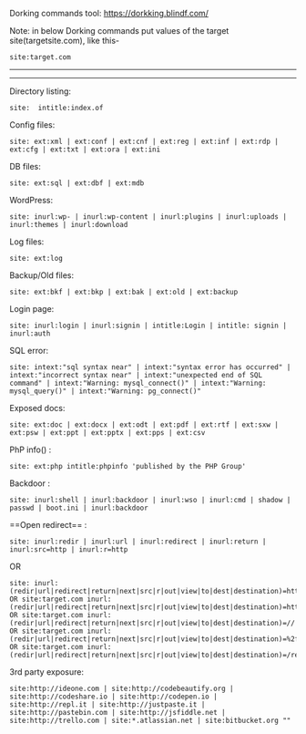 
Dorking commands tool:
https://dorkking.blindf.com/

Note: in below Dorking commands put values of the target site(targetsite.com), like this-
```
site:target.com
```

-----

----


Directory listing:
```
site:  intitle:index.of
```


Config files:
```
site: ext:xml | ext:conf | ext:cnf | ext:reg | ext:inf | ext:rdp | ext:cfg | ext:txt | ext:ora | ext:ini
```



DB files:
```
site: ext:sql | ext:dbf | ext:mdb
```


WordPress:
```
site: inurl:wp- | inurl:wp-content | inurl:plugins | inurl:uploads | inurl:themes | inurl:download
```


Log files:
```
site: ext:log
```


Backup/Old files:
```
site: ext:bkf | ext:bkp | ext:bak | ext:old | ext:backup
```



Login page:
```
site: inurl:login | inurl:signin | intitle:Login | intitle: signin | inurl:auth
```



SQL error:
```
site: intext:"sql syntax near" | intext:"syntax error has occurred" | intext:"incorrect syntax near" | intext:"unexpected end of SQL command" | intext:"Warning: mysql_connect()" | intext:"Warning: mysql_query()" | intext:"Warning: pg_connect()"
```





Exposed docs:
```
site: ext:doc | ext:docx | ext:odt | ext:pdf | ext:rtf | ext:sxw | ext:psw | ext:ppt | ext:pptx | ext:pps | ext:csv
```



PhP info() :
```
site: ext:php intitle:phpinfo 'published by the PHP Group'
```


Backdoor :
```
site: inurl:shell | inurl:backdoor | inurl:wso | inurl:cmd | shadow | passwd | boot.ini | inurl:backdoor
```




==Open redirect== :
```
site: inurl:redir | inurl:url | inurl:redirect | inurl:return | inurl:src=http | inurl:r=http
```
OR
```
site: inurl:(redir|url|redirect|return|next|src|r|out|view|to|dest|destination)=http
OR site:target.com inurl:(redir|url|redirect|return|next|src|r|out|view|to|dest|destination)=https
OR site:target.com inurl:(redir|url|redirect|return|next|src|r|out|view|to|dest|destination)=// 
OR site:target.com inurl:(redir|url|redirect|return|next|src|r|out|view|to|dest|destination)=%2f%2f
OR site:target.com inurl:(redir|url|redirect|return|next|src|r|out|view|to|dest|destination)=/redirect?
```



3rd party exposure:
```
site:http://ideone.com | site:http://codebeautify.org | site:http://codeshare.io | site:http://codepen.io | site:http://repl.it | site:http://justpaste.it | site:http://pastebin.com | site:http://jsfiddle.net | site:http://trello.com | site:*.atlassian.net | site:bitbucket.org ""
```